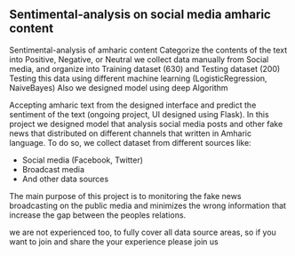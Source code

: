 ## Sentimental-analysis  on social media  amharic content
 
Sentimental-analysis of amharic content Categorize the contents of the text into Positive, Negative, or Neutral 
we collect data manually from Social media, and organize into Training dataset (630) and Testing dataset (200) 
Testing this data using different machine learning (LogisticRegression, NaiveBayes) Also we designed model using deep Algorithm

Accepting amharic text from the designed interface and predict the sentiment of the text (ongoing project, UI designed using Flask). In this project we designed model that analysis social media posts and other fake news that distributed on different channels that written in Amharic language. To do so, we collect dataset from different sources like:
 * Social media (Facebook, Twitter)
 * Broadcast media
 * And other data sources 
 
 The main purpose of this project is to monitoring the fake news broadcasting on the public media and minimizes the wrong information that increase the gap between the peoples relations.
 
 
 we are not experienced too, to fully cover  all data source areas, so if you want to join and share the your experience please join us

